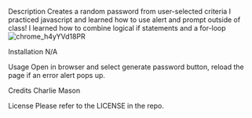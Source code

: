 Description
Creates a random password from user-selected criteria
I practiced javascript and learned how to use alert and prompt outside of class!
I learned how to combine logical if statements and a for-loop
![chrome_h4yYVd18PR](https://user-images.githubusercontent.com/10893166/200965489-e9eb374a-4da7-496b-b8d5-e5d2d5ba90c8.png)



Installation
N/A

Usage
Open in browser and select generate password button, reload the page if an error alert pops up.

Credits
Charlie
Mason

License
Please refer to the LICENSE in the repo.
